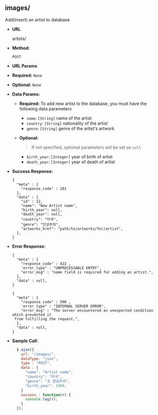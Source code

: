 **images/**
----
  Add(insert) an artist to database

* **URL**

  artists/

* **Method:**

  `POST`

*  **URL Params**
  * **Required:**
  `None`
  * **Optional:**
  `None`


* **Data Params:**

  * **Required:**
    To add new artist to the database, you must have the following data parameters

    * `name`: `[String]` name of the artist
    * `country`: `[String]` nationality of the artist
    * `genre`: `[String]` genre of the artist's artwork

  * **Optional:**

    > If not specified, optional parameters will be set as `null`

    * `birth_year`: `[Integer]` year of birth of artist
    * `death_year`: `[Integer]` year of death of artist
* **Success Response:**

  ```
  {
    "meta" : {
      "response_code" : 201  
    },
    "data" : {
      "id" : 12,
      "name": "New Artist name",
      "birth_year": null,
      "death_year": null,
      "country": "미국",
      "genre": "인상주의",
      "artworks_href": "path/to/artworks/for/artist",
    },
  }
  ```

* **Error Response:**
  ```
  {
    "meta" : {
      "response_code" : 422 ,
      'error_type" : "UNPROCESSABLE ENTRY",
      "error_msg" : "name field is required for adding an artist.",
    },
    "data" : null,
  }
  ```

  ```
  {
    "meta" : {
      "response_code" : 500 ,
      'error_type" : "INTERNAL SERVER ERROR",
      "error_msg" : "The server encountered an unexpected condition which prevented it
   from fulfilling the request.",
    },
    "data" : null,
  }
  ```

* **Sample Call:**

  ```javascript
    $.ajax({
      url: "/images/",
      dataType: "json",
      type : "POST",
      data : {
        "name": "Artist name",
        "country": "미국",
        "genre": "초 현실주의",
        "birth_year": 1990,
      }
      success : function(r) {
        console.log(r);
      }
    });
  ```
